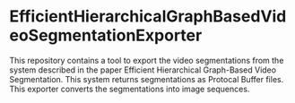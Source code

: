 EfficientHierarchicalGraphBasedVideoSegmentationExporter
========================================================

This repository contains a tool to export the video segmentations from the system described in the paper Efficient Hierarchical Graph-Based Video Segmentation. This system returns segmentations as Protocal Buffer files. This exporter converts the segmentations into image sequences.
